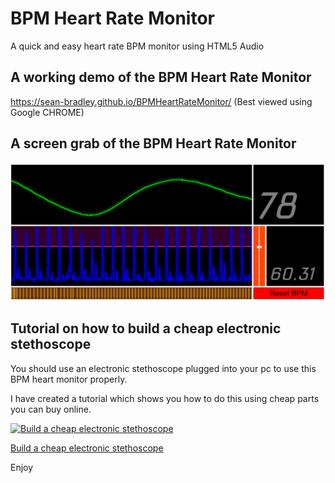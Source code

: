 # BPM Heart Rate Monitor
A quick and easy heart rate BPM monitor using HTML5 Audio

## A working demo of the BPM Heart Rate Monitor

https://sean-bradley.github.io/BPMHeartRateMonitor/  (Best viewed using Google CHROME)

## A screen grab of the BPM Heart Rate Monitor

![Image of BPMHeartRateMonitor](bpmMonitor.jpg)


## Tutorial on how to build a cheap electronic stethoscope
You should use an electronic stethoscope plugged into your pc to use this BPM heart monitor properly.

I have created a tutorial which shows you how to do this using cheap parts you can buy online.

[![Build a cheap electronic stethoscope](https://img.youtube.com/vi/FVUFy_aSpOc/0.jpg)](https://www.youtube.com/watch?v=FVUFy_aSpOc) 

[Build a cheap electronic stethoscope](https://youtu.be/FVUFy_aSpOc)

Enjoy
